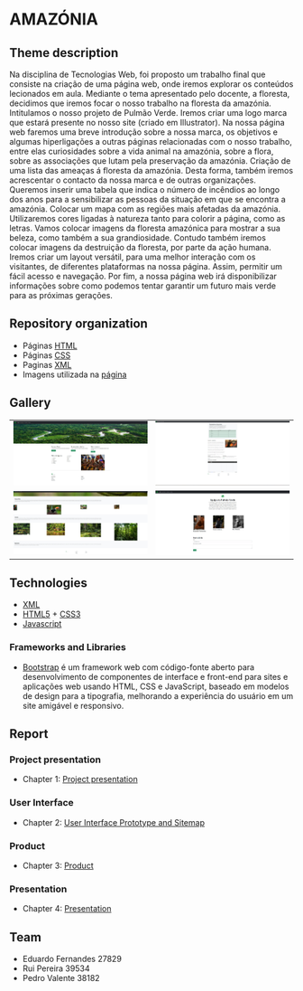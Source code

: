 # AMAZÓNIA 



## Theme description

Na disciplina de Tecnologias Web, foi proposto um trabalho final que consiste na criação de uma página web, onde iremos explorar os conteúdos lecionados em aula. Mediante o tema apresentado pelo docente, a floresta, decidimos que iremos focar o nosso trabalho na floresta da amazónia. Intitulamos o nosso projeto de Pulmão Verde. Iremos criar uma logo marca que estará presente no nosso site (criado em Illustrator). Na nossa página web faremos uma breve introdução sobre a nossa marca, os objetivos e algumas hiperligações a outras páginas relacionadas com o nosso trabalho, entre elas curiosidades sobre a vida animal na amazónia, sobre a flora, sobre as associações que lutam pela preservação da amazónia. Criação de uma lista das ameaças á floresta da amazónia. Desta forma, também iremos acrescentar o contacto da nossa marca e de outras organizações. Queremos inserir uma tabela que indica o número de incêndios ao longo dos anos para a sensibilizar as pessoas da situação em que se encontra a amazónia. Colocar um mapa com as regiões mais afetadas da amazónia. Utilizaremos cores ligadas à natureza tanto para colorir a página, como as letras. Vamos colocar imagens da floresta amazónica para mostrar a sua beleza, como também a sua grandiosidade. Contudo também iremos colocar imagens da destruição da floresta, por parte da ação humana. Iremos criar um layout versátil, para uma melhor interação com os visitantes, de diferentes plataformas na nossa página. Assim, permitir um fácil acesso e navegação. Por fim, a nossa página web irá disponibilizar informações sobre como podemos tentar garantir um futuro mais verde para as próximas gerações.

## Repository organization

* Páginas [HTML](https://github.com/tcm21-tw-g04/tcm-tw-g04/tree/main/)
* Páginas [CSS](https://github.com/tcm21-tw-g04/tcm-tw-g04/tree/main/estilo)
* Paginas [XML](https://github.com/tcm21-tw-g04/tcm-tw-g04/tree/main/xml)
* Imagens utilizada na [página](https://github.com/tcm21-tw-g04/tcm-tw-g04/tree/main/imagens)

## Gallery

| | |
:---: | :---:
![1](https://github.com/tcm21-tw-g04/tcm-tw-g04/blob/main/Doc/Imagens/Site1.jpg) | ![2](https://github.com/tcm21-tw-g04/tcm-tw-g04/blob/main/Doc/Imagens/Site2.jpg) 
![3](https://github.com/tcm21-tw-g04/tcm-tw-g04/blob/main/Doc/Imagens/Site3.jpg) | ![4](https://github.com/tcm21-tw-g04/tcm-tw-g04/blob/main/Doc/Imagens/Site4.jpg)

## Technologies


* [XML](https://pt.wikipedia.org/wiki/XML)
* [HTML5](https://en.wikipedia.org/wiki/HTML5) + [CSS3](https://pt.wikipedia.org/wiki/CSS3)
* [Javascript](https://en.wikipedia.org/wiki/JavaScript)


### Frameworks and Libraries

* [Bootstrap](https://pt.wikipedia.org/wiki/Bootstrap_(framework_front-end)) é um framework web com código-fonte aberto para desenvolvimento de componentes de interface e front-end para sites e aplicações web usando HTML, CSS e JavaScript, baseado em modelos de design para a tipografia, melhorando a experiência do usuário em um site amigável e responsivo.

## Report

### Project presentation
* Chapter 1: [Project presentation](https://github.com/tcm21-tw-g04/tcm-tw-g04/blob/main/Doc/C1.md)
### User Interface 
* Chapter 2: [User Interface Prototype and Sitemap](https://github.com/tcm21-tw-g04/tcm-tw-g04/blob/main/Doc/C2.md)
### Product
* Chapter 3: [Product](https://github.com/tcm21-tw-g04/tcm-tw-g04/blob/main/Doc/C3.md)
### Presentation
* Chapter 4: [Presentation](https://github.com/tcm21-tw-g04/tcm-tw-g04/blob/main/Doc/C4.md)

## Team

* Eduardo Fernandes 27829
* Rui Pereira 39534
* Pedro Valente 38182
